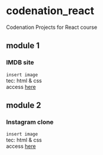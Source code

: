 # codenation_react
Codenation Projects for React course

## module 1
### IMDB site
`insert image`  
tec: html & css  
access [here]()

## module 2
### Instagram clone
`insert image`  
tec: html & css  
access [here](www.github.com/)
